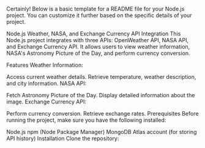 
Certainly! Below is a basic template for a README file for your Node.js project. You can customize it further based on the specific details of your project.

Node.js Weather, NASA, and Exchange Currency API Integration
This Node.js project integrates with three APIs: OpenWeather API, NASA API, and Exchange Currency API. It allows users to view weather information, NASA's Astronomy Picture of the Day, and perform currency conversion.

Features
Weather Information:

Access current weather details.
Retrieve temperature, weather description, and city information.
NASA API:

Fetch Astronomy Picture of the Day.
Display detailed information about the image.
Exchange Currency API:

Perform currency conversion.
Retrieve exchange rates.
Prerequisites
Before running the project, make sure you have the following installed:

Node.js
npm (Node Package Manager)
MongoDB Atlas account (for storing API history)
Installation
Clone the repository: